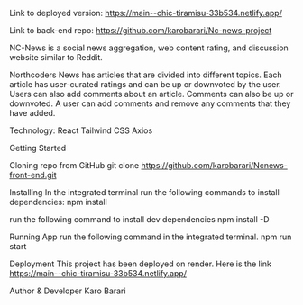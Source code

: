 Link to deployed version: https://main--chic-tiramisu-33b534.netlify.app/

Link to back-end repo: https://github.com/karobarari/Nc-news-project

NC-News is a social news aggregation, web content rating, and discussion website similar to Reddit.

Northcoders News has articles that are divided into different topics. Each article has user-curated ratings and can be up or downvoted by the user.
Users can also add comments about an article. Comments can also be up or downvoted. A user can add comments and remove any comments that they have added.


Technology:
React
Tailwind CSS
Axios


Getting Started

Cloning repo from GitHub
git clone https://github.com/karobarari/Ncnews-front-end.git

Installing
In the integrated terminal run the following commands to install dependencies:
npm install 

run the following command to install dev dependencies
npm install -D

Running App
run the following command in the integrated terminal.
npm run start

Deployment
This project has been deployed on render. Here is the link https://main--chic-tiramisu-33b534.netlify.app/

Author & Developer
Karo Barari
